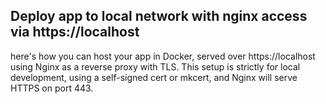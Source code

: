 
## Deploy app to local network with nginx access via https://localhost 
here's how you can host your app in Docker, served over https://localhost using Nginx as a reverse proxy with TLS. This setup is strictly for local development, using a self-signed cert or mkcert, and Nginx will serve HTTPS on port 443.